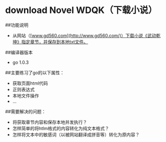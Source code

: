 download Novel WDQK（下载小说）
=================
##功能说明
- 从网站（[www.gd560.com](http://www.gd560.com/)）下载小说《武动乾坤》指定章节，并保存到本地txt文件。

##编译器版本
- go 1.0.3

##主要练习了go的以下属性：
- 获取页面html代码
- 正则表达式
- 本地文件操作
- ...

##需要解决的问题：
- 将获取章节内容和保存本地并发执行？
- 怎样简单的将htlm格式的内容转化为纯文本格式？
- 怎样将文本中的敏感词（以被网站翻译成拼音等）转化为原内容？